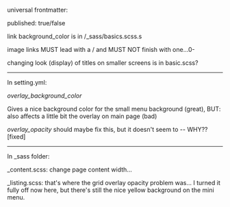 universal frontmatter:

published: true/false


link background_color is in /_sass/basics.scss.s

image links MUST lead with a / and MUST NOT finish with one...0-


changing look (display) of titles on smaller screens is in basic.scss?


---

In setting.yml:

*overlay_background_color*

Gives a nice background color for the small menu background (great), BUT: also
affects a little bit the overlay on main page (bad)

*overlay_opacity* should maybe fix this, but it doesn't seem to -- WHY?? [fixed]

---

In _sass folder:

_content.scss: change page content width…

_listing.scss: that's where the grid overlay opacity problem was… I turned it fully off now here, but there's still the nice yellow background on the mini menu.
